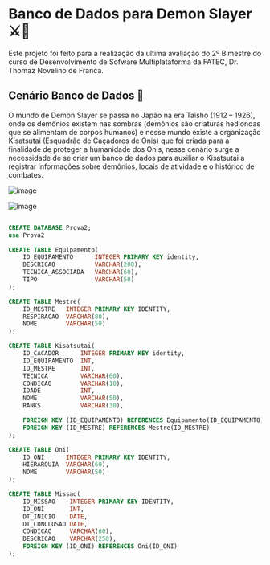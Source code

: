 <h1>Banco de Dados para Demon Slayer ⚔️👹</h1>
<p>Este projeto foi feito para a realização da ultima avaliação do 2º Bimestre do curso de Desenvolvimento de Sofware Multiplataforma da FATEC, Dr. Thomaz Novelino de Franca.</p>
<h2>Cenário Banco de Dados 🐲</h2>
<p>O mundo de Demon Slayer se passa no Japão na era Taisho (1912 – 1926), onde os demônios 
existem nas sombras (demônios são criaturas hediondas que se alimentam de corpos humanos) e 
nesse mundo existe a organização Kisatsutai (Esquadrão de Caçadores de Onis) que foi criada 
para a finalidade de proteger a humanidade dos Onis, nesse cenário surge a necessidade de se 
criar um banco de dados para auxiliar o Kisatsutai a registrar informações sobre demônios, locais 
de atividade e o histórico de combates.</p>

![image](https://github.com/Law751/prova.sql/assets/147450456/81895e1f-1b63-4d4e-ae66-e7808e1c20fd)

![image](https://github.com/Law751/prova.sql/assets/147450456/c4e89b5e-3791-498f-a657-3a984b222380)



```sql

CREATE DATABASE Prova2;
use Prova2

CREATE TABLE Equipamento(
	ID_EQUIPAMENTO		INTEGER PRIMARY KEY identity,
	DESCRICAO			VARCHAR(200),
	TECNICA_ASSOCIADA	VARCHAR(60),
	TIPO				VARCHAR(50)
);

CREATE TABLE Mestre(
	ID_MESTRE	INTEGER PRIMARY KEY IDENTITY,
	RESPIRACAO	VARCHAR(80),
	NOME		VARCHAR(50)
);

CREATE TABLE Kisatsutai(
	ID_CACADOR		INTEGER PRIMARY KEY identity,
	ID_EQUIPAMENTO	INT,
	ID_MESTRE		INT,
	TECNICA			VARCHAR(60),
	CONDICAO		VARCHAR(10),
	IDADE			INT,
	NOME			VARCHAR(50),
	RANKS			VARCHAR(30),

	FOREIGN KEY (ID_EQUIPAMENTO) REFERENCES Equipamento(ID_EQUIPAMENTO),
	FOREIGN KEY (ID_MESTRE) REFERENCES Mestre(ID_MESTRE)
);

CREATE TABLE Oni(
	ID_ONI		INTEGER PRIMARY KEY IDENTITY,
	HIERARQUIA	VARCHAR(60),
	NOME		VARCHAR(50)
);

CREATE TABLE Missao(
	ID_MISSAO	 INTEGER PRIMARY KEY IDENTITY,
	ID_ONI		 INT,
	DT_INICIO	 DATE,
	DT_CONCLUSAO DATE,
	CONDICAO	 VARCHAR(60),
	DESCRICAO	 VARCHAR(250),
	FOREIGN KEY (ID_ONI) REFERENCES Oni(ID_ONI) 
);

```
